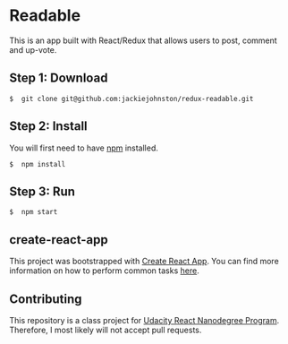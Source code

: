 # Readable

This is an app built with React/Redux that allows users to post, comment and up-vote.

## Step 1: Download

```
$  git clone git@github.com:jackiejohnston/redux-readable.git
```

## Step 2: Install

You will first need to have [npm](https://www.npmjs.com/get-npm) installed.

```
$  npm install
```

## Step 3: Run

```
$  npm start
```

## create-react-app

This project was bootstrapped with [Create React App](https://github.com/facebookincubator/create-react-app). You can find more information on how to perform common tasks [here](https://github.com/facebookincubator/create-react-app/blob/master/packages/react-scripts/template/README.md).

## Contributing

This repository is a class project for [Udacity React Nanodegree Program](https://www.udacity.com/course/react-nanodegree--nd019). Therefore, I most likely will not accept pull requests.